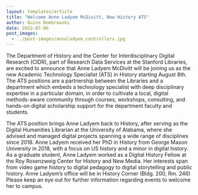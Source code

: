 ```yaml
---
layout: templates/article
title: "Welcome Anne Ladyem McDivitt, New History ATS"
author: Quinn Dombrowski
date: 2022-07-06
post_images:
  - ../post-images/anneladyem_controllers.jpg
---
```


The Department of History and the Center for Interdisciplinary Digital Research (CIDR), part of Research Data Services at the Stanford Libraries, are excited to announce that Anne Ladyem McDivitt will be joining us as the new Academic Technology Specialist (ATS) in History starting August 8th. The ATS positions are a partnership between the Libraries and a department which embeds a technology specialist with deep disciplinary expertise in a particular domain, in order to cultivate a local, digital methods-aware community through courses, workshops, consulting, and hands-on digital scholarship support for the department faculty and students.

The ATS position brings Anne Ladyem back to History, after serving as the Digital Humanities Librarian at the University of Alabama, where she advised and managed digital projects spanning a wide range of disciplines since 2018. Anne Ladyem received her PhD in History from George Mason University in 2018, with a focus on US history and a minor in digital history. As a graduate student, Anne Ladyem worked as a Digital History Fellow at the Roy Rosenzweig Center for History and New Media. Her interests span from video game history to digital pedagogy to digital storytelling and public history. Anne Ladyem’s office will be in History Corner (Bldg. 200, Rm. 246)  Please keep an eye out for further information regarding events to welcome her to campus.
